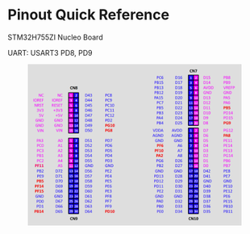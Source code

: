# Pinout Quick Reference





STM32H755ZI Nucleo Board

UART: USART3 PD8, PD9

<figure><img src="../../.gitbook/assets/image (243).png" alt=""><figcaption></figcaption></figure>

